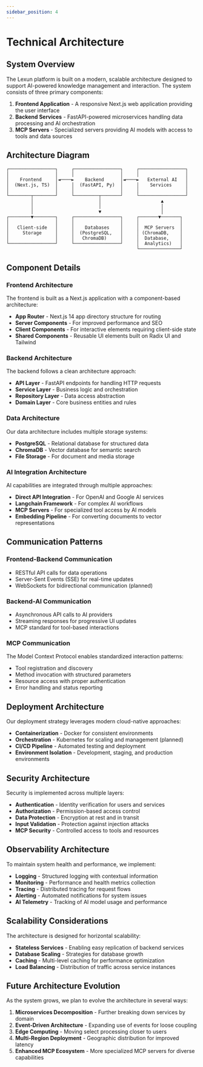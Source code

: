 ```yaml
---
sidebar_position: 4
---
```


# Technical Architecture

## System Overview

The Lexun platform is built on a modern, scalable architecture designed to support AI-powered knowledge management and interaction. The system consists of three primary components:

1. **Frontend Application** - A responsive Next.js web application providing the user interface
2. **Backend Services** - FastAPI-powered microservices handling data processing and AI orchestration
3. **MCP Servers** - Specialized servers providing AI models with access to tools and data sources

## Architecture Diagram

```
┌─────────────────┐     ┌─────────────────┐     ┌─────────────────┐
│                 │     │                 │     │                 │
│    Frontend     │◄────►    Backend      │◄────►   External AI   │
│  (Next.js, TS)  │     │  (FastAPI, Py)  │     │    Services     │
│                 │     │                 │     │                 │
└────────┬────────┘     └─────────┬───────┘     └─────────────────┘
         │                        │                      ▲
         │                        │                      │
         │                        ▼                      │
┌────────▼────────┐     ┌─────────────────┐     ┌───────▼───────┐
│                 │     │                 │     │               │
│   Client-side   │     │    Databases    │     │  MCP Servers  │
│     Storage     │     │  (PostgreSQL,   │     │ (ChromaDB,    │
│                 │     │   ChromaDB)     │     │  Database,    │
└─────────────────┘     └─────────────────┘     │  Analytics)   │
                                                └───────────────┘
```

## Component Details

### Frontend Architecture

The frontend is built as a Next.js application with a component-based architecture:

- **App Router** - Next.js 14 app directory structure for routing
- **Server Components** - For improved performance and SEO
- **Client Components** - For interactive elements requiring client-side state
- **Shared Components** - Reusable UI elements built on Radix UI and Tailwind

### Backend Architecture

The backend follows a clean architecture approach:

- **API Layer** - FastAPI endpoints for handling HTTP requests
- **Service Layer** - Business logic and orchestration
- **Repository Layer** - Data access abstraction
- **Domain Layer** - Core business entities and rules

### Data Architecture

Our data architecture includes multiple storage systems:

- **PostgreSQL** - Relational database for structured data
- **ChromaDB** - Vector database for semantic search
- **File Storage** - For document and media storage

### AI Integration Architecture

AI capabilities are integrated through multiple approaches:

- **Direct API Integration** - For OpenAI and Google AI services
- **Langchain Framework** - For complex AI workflows
- **MCP Servers** - For specialized tool access by AI models
- **Embedding Pipeline** - For converting documents to vector representations

## Communication Patterns

### Frontend-Backend Communication

- RESTful API calls for data operations
- Server-Sent Events (SSE) for real-time updates
- WebSockets for bidirectional communication (planned)

### Backend-AI Communication

- Asynchronous API calls to AI providers
- Streaming responses for progressive UI updates
- MCP standard for tool-based interactions

### MCP Communication

The Model Context Protocol enables standardized interaction patterns:

- Tool registration and discovery
- Method invocation with structured parameters
- Resource access with proper authentication
- Error handling and status reporting

## Deployment Architecture

Our deployment strategy leverages modern cloud-native approaches:

- **Containerization** - Docker for consistent environments
- **Orchestration** - Kubernetes for scaling and management (planned)
- **CI/CD Pipeline** - Automated testing and deployment
- **Environment Isolation** - Development, staging, and production environments

## Security Architecture

Security is implemented across multiple layers:

- **Authentication** - Identity verification for users and services
- **Authorization** - Permission-based access control
- **Data Protection** - Encryption at rest and in transit
- **Input Validation** - Protection against injection attacks
- **MCP Security** - Controlled access to tools and resources

## Observability Architecture

To maintain system health and performance, we implement:

- **Logging** - Structured logging with contextual information
- **Monitoring** - Performance and health metrics collection
- **Tracing** - Distributed tracing for request flows
- **Alerting** - Automated notifications for system issues
- **AI Telemetry** - Tracking of AI model usage and performance

## Scalability Considerations

The architecture is designed for horizontal scalability:

- **Stateless Services** - Enabling easy replication of backend services
- **Database Scaling** - Strategies for database growth
- **Caching** - Multi-level caching for performance optimization
- **Load Balancing** - Distribution of traffic across service instances

## Future Architecture Evolution

As the system grows, we plan to evolve the architecture in several ways:

1. **Microservices Decomposition** - Further breaking down services by domain
2. **Event-Driven Architecture** - Expanding use of events for loose coupling
3. **Edge Computing** - Moving select processing closer to users
4. **Multi-Region Deployment** - Geographic distribution for improved latency
5. **Enhanced MCP Ecosystem** - More specialized MCP servers for diverse capabilities 
